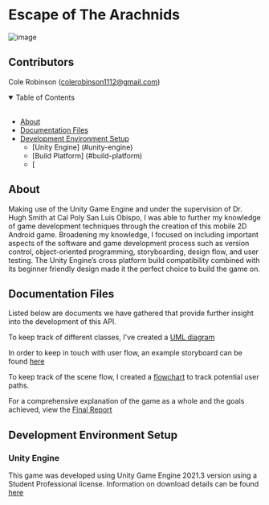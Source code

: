 # Escape of The Arachnids
![image](https://github.com/crobin27/escape-of-the-arachnids/assets/76970281/01f871dc-fda8-4fa9-ad8c-9db1e18d4170)

## Contributors
Cole Robinson (colerobinson1112@gmail.com)

<details open="open">
<summary>Table of Contents</summary>
<br>

- [About](#about)
- [Documentation Files](#documentation-files)
- [Development Environment Setup](#development-environment-setup)
    - [Unity Engine] (#unity-engine)
    - [Build Platform] (#build-platform)
    - [
</details>

## About
Making use of the Unity Game Engine and under the supervision of Dr. Hugh Smith at Cal Poly San Luis Obispo, I was able to further my knowledge of game development techniques through the creation of this mobile 2D Android game. Broadening my knowledge, I focused on including important aspects of the software and game development process such as version control, object-oriented programming, storyboarding, design flow, and user testing. The Unity Engine’s cross platform build compatibility combined with its beginner friendly design made it the perfect choice to build the game on. 

## Documentation Files
Listed below are documents we have gathered that provide further insight into the development of this API.

To keep track of different classes, I've created a [UML diagram](documentation/UML_DIAGRAM.pdf)

In order to keep in touch with user flow, an example storyboard can be found [here](documentation/STORYBOARD.pdf)

To keep track of the scene flow, I created a [flowchart](documentation/FLOWCHART.pdf) to track potential user paths. 

For a comprehensive explanation of the game as a whole and the goals achieved, view the [Final Report](documentation/FINAL_REPORT.pdf)

## Development Environment Setup

### Unity Engine
This game was developed using Unity Game Engine 2021.3 version using a Student Professional license. Information on download details can be found [here](https://unity.com/)


